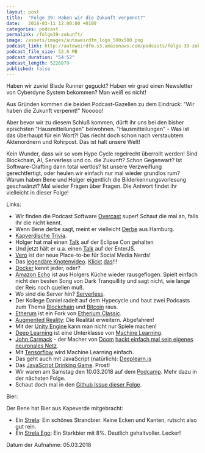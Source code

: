 ```yaml
---
layout: post
title:  "Folge 39: Haben wir die Zukunft verpennt?"
date:   2018-03-11 12:00:00 +0100
categories: podcast
permalink: /folge39-zukunft/
image: /assets/images/autoweirdfm_logo_500x500.png
podcast_link: http://autoweirdfm.s3.amazonaws.com/podcasts/folge-39-zukunft.mp3
podcast_file_size: 52,6 MB
podcast_duration: "54:52"
podcast_length: 5226879
published: false
---
```

Haben wir zuviel Blade Runner geguckt? Haben wir grad einen Newsletter von Cyberdyne System bekommen?
Man weiß es nicht!

Aus Gründen kommen die beiden Podcast-Gazellen zu dem Eindruck: "Wir haben die Zukunft verpennt!" Nooooo!

Aber bevor wir zu diesem Schluß kommen, dürft ihr uns bei den bisher epischsten "Hausmitteilungen" beiwohnen.
"Hausmitteilungen" -  Was ist das überhaupt für ein Wort?! Das riecht doch schon nach verstaubtem Aktenordnern und Rohrpost. Das ist halt unsere Welt!

Kein Wunder, dass wir so vom Hype Cycle regelrecht überrollt werden!
Sind Blockchain, AI, Serverless und co. die Zukunft? Schon Gegenwart? Ist Software-Crafting dann total wertlos?
Ist unsere Verzweiflung gerechtfertigt, oder heulen wir einfach nur mal wieder grundlos rum? Warum haben Bene und Holger eigentlich die Bilderkennungsvorlesung geschwänzt? Mal wieder Fragen über Fragen.
Die Antwort findet ihr vielleicht in dieser Folge!

Links:

- Wir finden die Podcast Software [Overcast](https://overcast.fm/) super! Schaut die mal an, falls ihr die nicht kennt.
- Wenn Bene derbe sagt, meint er vielleicht [Derbe](https://www.derbeshop.de/) aus Hamburg.
- [Kapverdische Trivia](https://de.wikipedia.org/wiki/Kap_Verde).
- Holger hat mal einen [Talk](http://grosse-plankermann.com/2011/11/10/achievement-unlocked-eclipsecon-speaker/) auf der Eclipse Con gehalten 
- Und jetzt hält er u.a. einen [Talk]( https://www.enterjs.de/single?id=6712&jest%3A-frontend-testing-richtig-gemacht) auf der EnterJS.
- [Vero](https://www.vero.co/) ist der neue Place-to-be für Social Media Nerds!
- Das [legendäre Knotenvideo](https://www.youtube.com/watch?v=dTqah-Yw5SQ). [Klickt](https://www.youtube.com/watch?v=dTqah-Yw5SQ) [das](https://www.youtube.com/watch?v=dTqah-Yw5SQ)!!! 
- [Docker](https://www.docker.com/) kennt jeder, oder?
- [Amazon Echo](https://de.wikipedia.org/wiki/Amazon_Echo) ist aus Holgers Küche wieder rausgeflogen. Spielt einfach nicht den besten Song von Dark Tranquillity und sagt nicht, wie lange der Reis noch quellen muß.
- Wo sind die Server hin? [Serverless](https://martinfowler.com/articles/serverless.html).
- Der Kollege Daniel radelt auf dem Hypecycle und haut zwei Podcasts zum Thema [Blockchain](https://mies.me/2017/10/25/hmww10-blockchain/) und [Bitcoin](https://mies.me/2017/10/11/hmww09-bitcoin/) raus.
- [Etherum](https://en.wikipedia.org/wiki/Ethereum) ist ein Fork von [Etherium Classic](https://en.wikipedia.org/wiki/Ethereum_Classic).
- [Augmented Reality](https://de.wikipedia.org/wiki/Erweiterte_Realit%C3%A4t): Die Realität erweitern. Abgefahren!
- Mit der [Unity Engine](https://unity3d.com/de) kann man nicht nur Spiele machen!
- [Deep Learning](https://de.wikipedia.org/wiki/Deep_Learning) ist eine Unterklasse von [Machine Learning](https://de.wikipedia.org/wiki/Deep_Learning).
- [John Carmack](https://de.wikipedia.org/wiki/John_Carmack) - der Macher von [Doom](https://de.wikipedia.org/wiki/Doom) [hackt einfach mal sein eigenes neuronales Netz]( https://www.facebook.com/permalink.php?story_fbid=2110408722526967&id=100006735798590).
- Mit [Tensorflow](https://www.tensorflow.org/) wird Machine Learning einfach.
- Das geht auch mit JavaScript (natürlich): [Deeplearn.js](https://deeplearnjs.org/)
- Das [JavaScript Drinking Game](https://github.com/FrankPetrilli/js-drinking). Prost!
- Wir waren am Samstag den 10.03.2018 auf dem [Podcamp](http://podcamp.de/). Mehr dazu in der nächsten Folge.
- Schaut doch mal in den [Github Issue dieser Folge](https://github.com/autoweirdfm/autoweirdfm.github.io/issues/43).


Bier:

Der Bene hat Bier aus Kapeverde mitgebracht: 
- Ein [Strela](https://untappd.com/b/ceris-strela/153136): Ein schönes Strandbier. Keine Ecken und Kanten, rutscht also gut rein.
- Ein [Strela Ego](https://untappd.com/b/ceris-strela-ego/327630): Ein Starkbier mit 8%. Deutlich gehaltvoller. Lecker! 

Datum der Aufnahme: 05.03.2018
